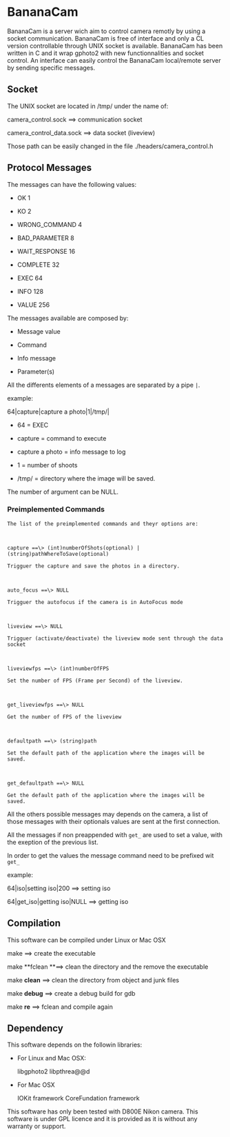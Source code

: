 BananaCam
=========

BananaCam is a server wich aim to control camera remotly by using a socket
communication. BananaCam is free of interface and only a CL version controllable
through UNIX socket is available. BananaCam has been written in C and it wrap
gphoto2 with new functionnalities and socket control. An interface can easily
control the BananaCam local/remote server by sending specific messages.



Socket
------

The UNIX socket are located in /tmp/ under the name of:

camera_control.sock            ==\> communication socket

camera_control_data.sock    ==\> data socket (liveview)

Those path can be easily changed in the file ./headers/camera_control.h



Protocol Messages
-----------------

The messages can have the following values:

-   OK                            1

-   KO                            2

-   WRONG_COMMAND    4

-   BAD_PARAMETER       8

-   WAIT_RESPONSE       16

-   COMPLETE                 32

-   EXEC                         64

-   INFO                         128

-   VALUE                       256



The messages available are composed by:

-   Message value

-   Command

-   Info message

-   Parameter(s)



All the differents elements of a messages are separated by a pipe `|`.

example:

64|capture|capture a photo|1|/tmp/|



-   64		=	EXEC

-   capture		=	command to execute

-   capture a photo =	info message to log

-   1 	  	= 	number of shoots

-   /tmp/ 	      	=	directory where the image will be saved.



The number of argument can be NULL.



###      Preimplemented Commands



    The list of the preimplemented commands and theyr options are:

    

    capture ==\> (int)numberOfShots(optional) |
    (string)pathWhereToSave(optional)

    Trigguer the capture and save the photos in a directory.



    auto_focus ==\> NULL

    Trigguer the autofocus if the camera is in AutoFocus mode



    liveview ==\> NULL

    Trigguer (activate/deactivate) the liveview mode sent through the data
    socket



    liveviewfps ==\> (int)numberOfFPS

    Set the number of FPS (Frame per Second) of the liveview.



    get_liveviewfps ==\> NULL

    Get the number of FPS of the liveview



    defaultpath ==\> (string)path

    Set the default path of the application where the images will be saved.



    get_defaultpath ==\> NULL

    Get the default path of the application where the images will be saved.



All the others possible messages may depends on the camera, a list of those
messages with their optionals values are sent at the first connection.

All the messages if non preappended with `get_` are used to set a value, with
the exeption of the previous list.

In order to get the values the message command need to be prefixed wit `get_`



example:

64|iso|setting iso|200             ==\> setting iso

64|get_iso|getting iso|NULL    ==\> getting iso



Compilation
-----------

This software can be compiled under Linux or Mac OSX

make	                        ==\> create the executable

make **fclean		**==\> clean the directory and the remove the executable

make **clean**               ==\> clean the directory from object and junk files

make **debug**		==\> create a debug build for gdb

make **re**                    ==\> fclean and compile again



Dependency
----------

This software depends on the followin libraries:

-   For Linux and Mac OSX:

    libgphoto2 libpthrea@@d

-   For Mac OSX

    IOKit framework CoreFundation framework



This software has only been tested with D800E Nikon camera. This software is
under GPL licence and it is provided as it is without any warranty or support.
